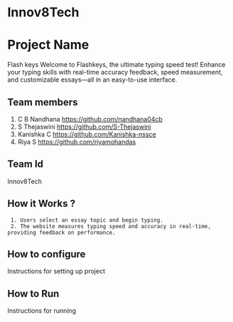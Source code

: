 # Innov8Tech
# Project Name
Flash keys
Welcome to Flashkeys, the ultimate typing speed test! Enhance your typing skills with real-time accuracy feedback, speed measurement, and customizable essays—all in an easy-to-use interface.
## Team members
1. C B Nandhana https://github.com/nandhana04cb
2. S Thejaswini
      https://github.com/S-Thejaswini
3. Kanishka C 
     https://github.com/Kanishka-nssce
4. Riya S
      https://github.com/riyamohandas
## Team Id
Innov8Tech
## How it Works ?
     1. Users select an essay topic and begin typing.
     2. The website measures typing speed and accuracy in real-time, providing feedback on performance.
## How to configure
Instructions for setting up project
## How to Run
Instructions for running

